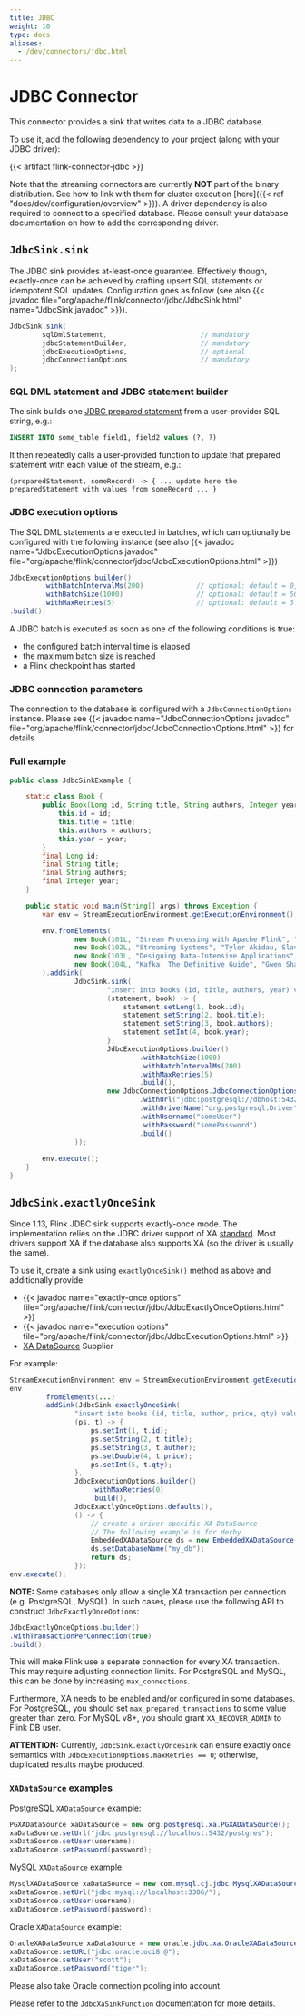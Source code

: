 ```yaml
---
title: JDBC
weight: 10
type: docs
aliases:
  - /dev/connectors/jdbc.html
---
```

<!--
Licensed to the Apache Software Foundation (ASF) under one
or more contributor license agreements.  See the NOTICE file
distributed with this work for additional information
regarding copyright ownership.  The ASF licenses this file
to you under the Apache License, Version 2.0 (the
"License"); you may not use this file except in compliance
with the License.  You may obtain a copy of the License at

  http://www.apache.org/licenses/LICENSE-2.0

Unless required by applicable law or agreed to in writing,
software distributed under the License is distributed on an
"AS IS" BASIS, WITHOUT WARRANTIES OR CONDITIONS OF ANY
KIND, either express or implied.  See the License for the
specific language governing permissions and limitations
under the License.
-->

# JDBC Connector

This connector provides a sink that writes data to a JDBC database.

To use it, add the following dependency to your project (along with your JDBC driver):

{{< artifact flink-connector-jdbc >}}

Note that the streaming connectors are currently __NOT__ part of the binary distribution. See how to link with them for cluster execution [here]({{< ref "docs/dev/configuration/overview" >}}).
A driver dependency is also required to connect to a specified database. Please consult your database documentation on how to add the corresponding driver.

## `JdbcSink.sink`

The JDBC sink provides at-least-once guarantee.
Effectively though, exactly-once can be achieved by crafting upsert SQL statements or idempotent SQL updates.
Configuration goes as follow (see also {{< javadoc file="org/apache/flink/connector/jdbc/JdbcSink.html" name="JdbcSink javadoc" >}}).

```java
JdbcSink.sink(
      	sqlDmlStatement,                       // mandatory
      	jdbcStatementBuilder,                  // mandatory   	
      	jdbcExecutionOptions,                  // optional
      	jdbcConnectionOptions                  // mandatory
);
```        	

### SQL DML statement and JDBC statement builder

The sink builds one [JDBC prepared statement](https://docs.oracle.com/en/java/javase/11/docs/api/java.sql/java/sql/PreparedStatement.html) from a user-provider SQL string, e.g.:

```sql
INSERT INTO some_table field1, field2 values (?, ?)
```

It then repeatedly calls a user-provided function to update that prepared statement with each value of the stream, e.g.:

```
(preparedStatement, someRecord) -> { ... update here the preparedStatement with values from someRecord ... }
```

### JDBC execution options

The SQL DML statements are executed in batches, which can optionally be configured with the following instance (see also {{< javadoc name="JdbcExecutionOptions javadoc" file="org/apache/flink/connector/jdbc/JdbcExecutionOptions.html" >}})

```java
JdbcExecutionOptions.builder()
        .withBatchIntervalMs(200)             // optional: default = 0, meaning no time-based execution is done
        .withBatchSize(1000)                  // optional: default = 5000 values
        .withMaxRetries(5)                    // optional: default = 3 
.build();
```

A JDBC batch is executed as soon as one of the following conditions is true:

* the configured batch interval time is elapsed
* the maximum batch size is reached 
* a Flink checkpoint has started

### JDBC connection parameters

The connection to the database is configured with a `JdbcConnectionOptions` instance. 
Please see {{< javadoc name="JdbcConnectionOptions javadoc" file="org/apache/flink/connector/jdbc/JdbcConnectionOptions.html" >}} for details

### Full example

```java
public class JdbcSinkExample {

    static class Book {
        public Book(Long id, String title, String authors, Integer year) {
            this.id = id;
            this.title = title;
            this.authors = authors;
            this.year = year;
        }
        final Long id;
        final String title;
        final String authors;
        final Integer year;
    }

    public static void main(String[] args) throws Exception {
        var env = StreamExecutionEnvironment.getExecutionEnvironment();

        env.fromElements(
                new Book(101L, "Stream Processing with Apache Flink", "Fabian Hueske, Vasiliki Kalavri", 2019),
                new Book(102L, "Streaming Systems", "Tyler Akidau, Slava Chernyak, Reuven Lax", 2018),
                new Book(103L, "Designing Data-Intensive Applications", "Martin Kleppmann", 2017),
                new Book(104L, "Kafka: The Definitive Guide", "Gwen Shapira, Neha Narkhede, Todd Palino", 2017)
        ).addSink(
                JdbcSink.sink(
                        "insert into books (id, title, authors, year) values (?, ?, ?, ?)",
                        (statement, book) -> {
                            statement.setLong(1, book.id);
                            statement.setString(2, book.title);
                            statement.setString(3, book.authors);
                            statement.setInt(4, book.year);
                        },
                        JdbcExecutionOptions.builder()
                                .withBatchSize(1000)
                                .withBatchIntervalMs(200)
                                .withMaxRetries(5)
                                .build(),
                        new JdbcConnectionOptions.JdbcConnectionOptionsBuilder()
                                .withUrl("jdbc:postgresql://dbhost:5432/postgresdb")
                                .withDriverName("org.postgresql.Driver")
                                .withUsername("someUser")
                                .withPassword("somePassword")
                                .build()
                ));
                
        env.execute();
    }
}
```

## `JdbcSink.exactlyOnceSink`

Since 1.13, Flink JDBC sink supports exactly-once mode. 
The implementation relies on the JDBC driver support of XA 
[standard](https://pubs.opengroup.org/onlinepubs/009680699/toc.pdf).
Most drivers support XA if the database also supports XA (so the driver is usually the same).

To use it, create a sink using `exactlyOnceSink()` method as above and additionally provide:
- {{< javadoc name="exactly-once options" file="org/apache/flink/connector/jdbc/JdbcExactlyOnceOptions.html" >}}
- {{< javadoc name="execution options" file="org/apache/flink/connector/jdbc/JdbcExecutionOptions.html" >}}
- [XA DataSource](https://docs.oracle.com/javase/8/docs/api/javax/sql/XADataSource.html) Supplier

For example:
```java
StreamExecutionEnvironment env = StreamExecutionEnvironment.getExecutionEnvironment();
env
        .fromElements(...)
        .addSink(JdbcSink.exactlyOnceSink(
                "insert into books (id, title, author, price, qty) values (?,?,?,?,?)",
                (ps, t) -> {
                    ps.setInt(1, t.id);
                    ps.setString(2, t.title);
                    ps.setString(3, t.author);
                    ps.setDouble(4, t.price);
                    ps.setInt(5, t.qty);
                },
                JdbcExecutionOptions.builder()
                    .withMaxRetries(0)
                    .build(),
                JdbcExactlyOnceOptions.defaults(),
                () -> {
                    // create a driver-specific XA DataSource
                    // The following example is for derby 
                    EmbeddedXADataSource ds = new EmbeddedXADataSource();
                    ds.setDatabaseName("my_db");
                    return ds;
                });
env.execute();
```
**NOTE:** Some databases only allow a single XA transaction per connection (e.g. PostgreSQL, MySQL).
In such cases, please use the following API to construct `JdbcExactlyOnceOptions`:
```java
JdbcExactlyOnceOptions.builder()
.withTransactionPerConnection(true)
.build();
```
This will make Flink use a separate connection for every XA transaction. This may require adjusting connection limits.
For PostgreSQL and MySQL, this can be done by increasing `max_connections`.

Furthermore, XA needs to be enabled and/or configured in some databases.
For PostgreSQL, you should set `max_prepared_transactions` to some value greater than zero.
For MySQL v8+, you should grant `XA_RECOVER_ADMIN` to Flink DB user.

**ATTENTION:** Currently, `JdbcSink.exactlyOnceSink` can ensure exactly once semantics
with `JdbcExecutionOptions.maxRetries == 0`; otherwise, duplicated results maybe produced.

### `XADataSource` examples
PostgreSQL `XADataSource` example:
```java
PGXADataSource xaDataSource = new org.postgresql.xa.PGXADataSource();
xaDataSource.setUrl("jdbc:postgresql://localhost:5432/postgres");
xaDataSource.setUser(username);
xaDataSource.setPassword(password);
```

MySQL `XADataSource` example:
```java
MysqlXADataSource xaDataSource = new com.mysql.cj.jdbc.MysqlXADataSource();
xaDataSource.setUrl("jdbc:mysql://localhost:3306/");
xaDataSource.setUser(username);
xaDataSource.setPassword(password);
```

Oracle `XADataSource` example:
```java
OracleXADataSource xaDataSource = new oracle.jdbc.xa.OracleXADataSource();
xaDataSource.setURL("jdbc:oracle:oci8:@");
xaDataSource.setUser("scott");
xaDataSource.setPassword("tiger");
```
Please also take Oracle connection pooling into account.

Please refer to the `JdbcXaSinkFunction` documentation for more details.
